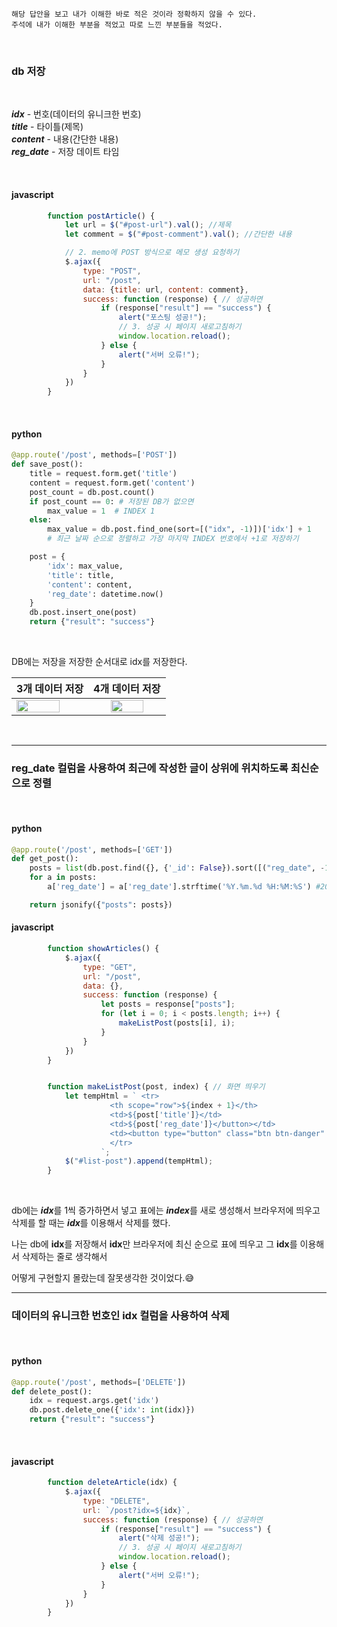 ```
해당 답안을 보고 내가 이해한 바로 적은 것이라 정확하지 않을 수 있다.
주석에 내가 이해한 부분을 적었고 따로 느낀 부분들을 적었다.
```

<br>

### db 저장  
<br>

***idx*** - 번호(데이터의 유니크한 번호)      
***title*** - 타이틀(제목)        
***content*** - 내용(간단한 내용)       
***reg_date*** - 저장 데이트 타임         

<br>

#### javascript
```javascript
        function postArticle() {
            let url = $("#post-url").val(); //제목
            let comment = $("#post-comment").val(); //간단한 내용 

            // 2. memo에 POST 방식으로 메모 생성 요청하기
            $.ajax({
                type: "POST",
                url: "/post",
                data: {title: url, content: comment},
                success: function (response) { // 성공하면
                    if (response["result"] == "success") {
                        alert("포스팅 성공!");
                        // 3. 성공 시 페이지 새로고침하기
                        window.location.reload();
                    } else {
                        alert("서버 오류!");
                    }
                }
            })
        }
```

<br>

#### python
```python
@app.route('/post', methods=['POST'])
def save_post():
    title = request.form.get('title')
    content = request.form.get('content')
    post_count = db.post.count()
    if post_count == 0: # 저장된 DB가 없으면
        max_value = 1  # INDEX 1
    else:
        max_value = db.post.find_one(sort=[("idx", -1)])['idx'] + 1
        # 최근 날짜 순으로 정렬하고 가장 마지막 INDEX 번호에서 +1로 저장하기

    post = {
        'idx': max_value,
        'title': title,
        'content': content,
        'reg_date': datetime.now()
    }
    db.post.insert_one(post)
    return {"result": "success"}
```


<br>

DB에는 저장을 저장한 순서대로 idx를 저장한다. 

3개 데이터 저장 | 4개 데이터 저장 | 
|---|:---:|
<img src = https://user-images.githubusercontent.com/74857364/135761554-fdbf856d-0852-49e9-b710-d364622be3b7.png width="80%"> | <img src = https://user-images.githubusercontent.com/74857364/135761560-c7889c5c-f917-49c2-9014-3c1cd3a1261d.png width="70%"> |

<br>

---

### reg_date 컬럼을 사용하여 최근에 작성한 글이 상위에 위치하도록 최신순으로 정렬

<br>

#### python
```python
@app.route('/post', methods=['GET'])
def get_post():
    posts = list(db.post.find({}, {'_id': False}).sort([("reg_date", -1)])) # 정렬
    for a in posts:
        a['reg_date'] = a['reg_date'].strftime('%Y.%m.%d %H:%M:%S') #2021.10.03 23:00:00 형식으로 출력

    return jsonify({"posts": posts})
```

#### javascript
```javascript
        function showArticles() {
            $.ajax({
                type: "GET",
                url: "/post",
                data: {},
                success: function (response) {
                    let posts = response["posts"];
                    for (let i = 0; i < posts.length; i++) {
                        makeListPost(posts[i], i);
                    }
                }
            })
        }


        function makeListPost(post, index) { // 화면 띄우기
            let tempHtml = ` <tr>
                      <th scope="row">${index + 1}</th>
                      <td>${post['title']}</td>
                      <td>${post['reg_date']}</button></td>
                      <td><button type="button" class="btn btn-danger" onclick="deleteArticle(${post['idx']})">삭제</button></td>
                      </tr>
                    `;
            $("#list-post").append(tempHtml);
        }
```

<br>

db에는 ***idx***를 1씩 증가하면서 넣고 표에는 ***index***를 새로 생성해서 브라우저에 띄우고 삭제를 할 때는 ***idx***를 이용해서 삭제를 했다.

나는 db에 **idx**를 저장해서 **idx**만 브라우저에 최신 순으로 표에 띄우고 그 **idx**를 이용해서 삭제하는 줄로 생각해서 

어떻게 구현할지 몰랐는데 잘못생각한 것이었다.😅


---

### 데이터의 유니크한 번호인 idx 컬럼을 사용하여 삭제

<br>

#### python
```python
@app.route('/post', methods=['DELETE'])
def delete_post():
    idx = request.args.get('idx')
    db.post.delete_one({'idx': int(idx)})
    return {"result": "success"}
```
<br>

#### javascript
```javascript
        function deleteArticle(idx) {
            $.ajax({
                type: "DELETE",
                url: `/post?idx=${idx}`,
                success: function (response) { // 성공하면
                    if (response["result"] == "success") {
                        alert("삭제 성공!");
                        // 3. 성공 시 페이지 새로고침하기
                        window.location.reload();
                    } else {
                        alert("서버 오류!");
                    }
                }
            })
        }
```
